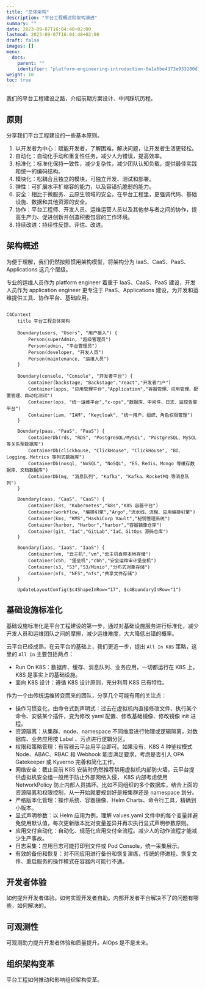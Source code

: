 ```yaml
---
title: "总体架构"
description: "平台工程概述和架构演进"
summary: ""
date: 2023-09-07T16:04:48+02:00
lastmod: 2023-09-07T16:04:48+02:00
draft: false
images: []
menu:
  docs:
    parent: ""
    identifier: "platform-engineering-introduction-6a1a6be4373e933280d78ea53de6158e"
weight: 10
toc: true
---
```


我们的平台工程建设之路，介绍前期方案设计、中间踩坑历程。

## 原则

分享我们平台工程建设的一些基本原则。

1. 以开发者为中心：赋能开发者，了解困难，解决问题，让开发者生活更轻松。
2. 自动化：自动化手动和重复性任务，减少人为错误，提高效率。
3. 标准化：标准化保持一致性，减少复杂性，减少团队认知负载，提供最佳实践和统一的编码结构。
4. 模块化：松耦合且独立的模块，可独立开发、测试和部署。
5. 弹性：可扩展水平扩缩容的能力，以及容错抗脆弱的能力。
6. 安全：相比于微服务、云原生领域的安全，在平台工程里，更强调代码、基础设施、数据和其他资源的安全。
7. 协作：平台工程师、开发人员、运维运营人员以及其他参与者之间的协作，提高生产力、促进创新并创造积极包容的工作环境。
8. 持续改进：持续性反馈、评估、改进。

## 架构概述

为便于理解，我们仍然按照惯用架构模型，将架构分为 IaaS、CaaS、PaaS、Applications 这几个层级。

专业的运维人员作为 platform engineer 着重于 IaaS、CaaS、PaaS 建设，开发人员作为 application engineer 更专注于 PaaS、Applications 建设，为开发和运维提供工具、协作平台、基础应用。

```mermaid

C4Context
    title 平台工程总体架构

    Boundary(users, "Users", "用户接入") {
        Person(superAdmin, "超级管理员")
        Person(admin, "平台管理员")
        Person(developer, "开发人员")
        Person(maintenance, "运维人员")
    }

    Boundary(console, "Console", "开发者平台") {
        Container(backstage, "Backstage","react","开发者门户")
        Container(apps, "应用管理平台","Application","容器管理、应用管理、配置管理、自动化测试")
        Container(ops, "统一运维平台","x-ops","数据库、中间件、日志、监控告警平台")
        Container(iam, "IAM", "Keycloak", "统一用户、组织、角色权限管理")
    }
    
    Boundary(paas, "PaaS", "PaaS") {
        ContainerDb(rds, "RDS", "PostgreSQL/MySQL", "PostgreSQL、MySQL 等关系型数据库")
        ContainerDb(clickhouse, "ClickHouse", "ClickHouse", "BI、Logging、Metrics 等列式数据库")
        ContainerDb(nosql, "NoSQL", "NoSQL", "ES、Redis、Mongo 等缓存数据库、文档数据库")
        ContainerDb(mq, "消息队列", "Kafka", "Kafka、RocketMQ 等消息队列")
    }

    Boundary(caas, "CaaS", "CaaS") {
        Container(k8s, "Kubernetes","k8s","K8S 容器平台")
        Container(workflow, "编排引擎","Argo","流水线，流程、应用编排引擎")
        Container(kms, "KMS","HashiCorp Vault","秘钥管理系统")
        Container(harbor, "Harbor","harbor","容器镜像仓库")
        Container(git, "IaC","GitLab","IaC、GitOps 源码仓库")
    }
    
    Boundary(iaas, "IaaS", "IaaS") {
        Container(vm, "云主机","vm","云主机自带本地存储")
        Container(cbh, "堡垒机","cbh","安全运维审计堡垒机")
        Container(s3, "S3","S3/Minio","分布式对象存储")
        Container(nfs, "NFS","nfs","共享文件存储")
    }

    UpdateLayoutConfig($c4ShapeInRow="17", $c4BoundaryInRow="1")

```

## 基础设施标准化

基础设施标准化是平台工程建设的第一步，通过对基础设施服务进行标准化，减少开发人员和运维团队之间的摩擦，减少运维难度，大大降低出错的概率。

云平台已经成熟，在云平台的基础上，我们更近一步，提出 `All In K8S` 策略，这里的 `All In` 主要包括两点：

- Run On K8S：数据库、缓存、消息队列、业务应用，一切都运行在 K8S 上，K8S 是事实上的基础设施。
- 面向 K8S 设计：遵循 K8S 设计原则，充分利用 K8S 已有特性。

作为一个由传统运维转变而来的团队，分享几个可能有用的关注点：

- 操作习惯变化，由命令式到声明式：过去在虚拟机内直接修改文件、执行某个命令、安装某个插件，变为修改 yaml 配置、修改基础镜像、修改镜像 init 进程。
- 资源隔离：从集群、node、namespace 不同维度进行物理或逻辑隔离，对数据库、业务应用按 Label 、污点进行逻辑分区。
- 权限和策略管理：有容器云平台用平台即可。如果没有，K8S 4 种鉴权模式 Node、ABAC、RBAC 和 Webhook 能否满足要求，考虑是否引入 OPA Gatekeeper 或 Kyverno 完善和简化工作。
- 网络安全：截止目前 K8S 安装时仍然推荐禁用虚拟机内部防火墙，云平台提供虚拟机安全组一般用于防止外部网络入侵， K8S 内部考虑使用 NetworkPolicy 防止内部人员搞坏。比如不同组织的多个数据库，结合上面的资源隔离和权限控制，从一开始就要规划好是按集群还是 namespace 划分。
- 严格版本化管理：操作系统、容器镜像、Helm Charts、命令行工具，精确到小版本。
- 显式声明参数：以 Helm 应用为例，理解 values.yaml 文件中的每个变量并避免使用默认值，每次更新版本比对变量差异并再次执行显式声明参数原则。
- 应用交付自动化：自动化、规范化应用交付全流程。减少人的动作流程才能减少生产事故。
- 日志采集：应用日志可能打印到文件或 Pod Console，统一采集展示。
- 有效的备份和恢复：对不同应用进行备份和恢复演练，传统的停进程、恢复文件、重启服务的操作模式在容器内可能行不通。

## 开发者体验

如何提升开发者体验。如何实现开发者自助。内部开发者平台解决不了的问题有哪些，如何解决的。

## 可观测性

可观测助力提升开发者体验和质量提升。AIOps 是不是未来。

## 组织架构变革

平台工程如何推动和影响组织架构变革。
